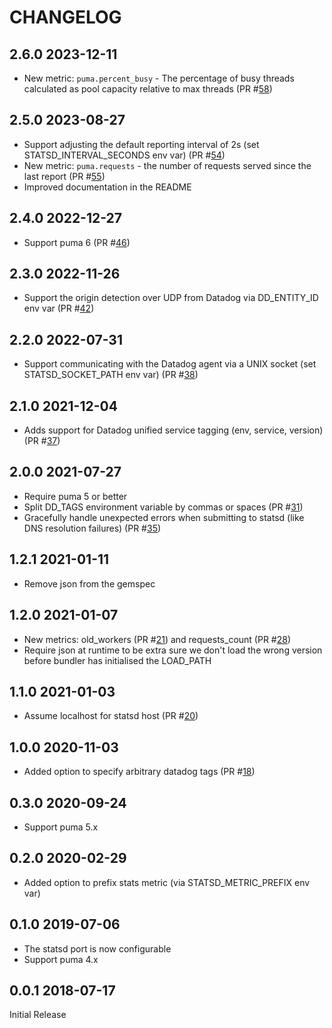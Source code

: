 # CHANGELOG

## 2.6.0 2023-12-11

* New metric: `puma.percent_busy` - The percentage of busy threads calculated as pool capacity relative to max threads (PR #[58](https://github.com/yob/puma-plugin-statsd/pull/58))

## 2.5.0 2023-08-27

* Support adjusting the default reporting interval of 2s (set STATSD_INTERVAL_SECONDS env var)  (PR #[54](https://github.com/yob/puma-plugin-statsd/pull/54))
* New metric: `puma.requests` - the number of requests served since the last report (PR #[55](https://github.com/yob/puma-plugin-statsd/pull/55))
* Improved documentation in the README

## 2.4.0 2022-12-27

* Support puma 6 (PR #[46](https://github.com/yob/puma-plugin-statsd/pull/46))

## 2.3.0 2022-11-26

* Support the origin detection over UDP from Datadog via DD_ENTITY_ID env var (PR #[42](https://github.com/yob/puma-plugin-statsd/pull/42))

## 2.2.0 2022-07-31

* Support communicating with the Datadog agent via a UNIX socket (set STATSD_SOCKET_PATH env var) (PR #[38](https://github.com/yob/puma-plugin-statsd/pull/38))

## 2.1.0 2021-12-04

* Adds support for Datadog unified service tagging (env, service, version) (PR #[37](https://github.com/yob/puma-plugin-statsd/pull/37))

## 2.0.0 2021-07-27

* Require puma 5 or better
* Split DD_TAGS environment variable by commas or spaces (PR #[31](https://github.com/yob/puma-plugin-statsd/pull/31))
* Gracefully handle unexpected errors when submitting to statsd (like DNS resolution failures) (PR #[35](https://github.com/yob/puma-plugin-statsd/pull/35))

## 1.2.1 2021-01-11

* Remove json from the gemspec

## 1.2.0 2021-01-07

* New metrics: old_workers (PR #[21](https://github.com/yob/puma-plugin-statsd/pull/21)) and requests_count (PR #[28](https://github.com/yob/puma-plugin-statsd/pull/28))
* Require json at runtime to be extra sure we don't load the wrong version before bundler has initialised the LOAD_PATH

## 1.1.0 2021-01-03

* Assume localhost for statsd host (PR #[20](https://github.com/yob/puma-plugin-statsd/pull/20))

## 1.0.0 2020-11-03

* Added option to specify arbitrary datadog tags (PR #[18](https://github.com/yob/puma-plugin-statsd/pull/18))

## 0.3.0 2020-09-24

* Support puma 5.x

## 0.2.0 2020-02-29

* Added option to prefix stats metric (via STATSD_METRIC_PREFIX env var)

## 0.1.0 2019-07-06

* The statsd port is now configurable
* Support puma 4.x

## 0.0.1 2018-07-17

Initial Release
